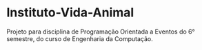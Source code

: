 # Instituto-Vida-Animal
Projeto para disciplina de Programação Orientada a Eventos do 6° semestre, do curso de Engenharia da Computação.
